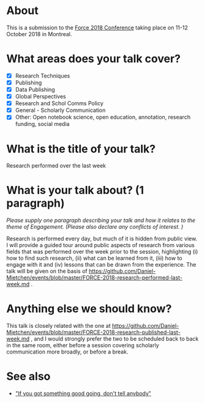 # About

This is a submission to the [Force 2018 Conference](https://www.force11.org/meetings/force2018) taking place on 11-12 October 2018 in Montreal.

# What areas does your talk cover?

- [X] Research Techniques
- [X] Publishing
- [X] Data Publishing
- [X] Global Perspectives
- [X] Research and Schol Comms Policy
- [X] General - Scholarly Communication
- [X] Other: Open notebook science, open education, annotation, research funding, social media

# What is the title of your talk?

Research performed over the last week

# What is your talk about? (1 paragraph)

*Please supply one paragraph describing your talk and how it relates to the theme of Engagement. (Please also declare any conflicts of interest. )*

Research is performed every day, but much of it is hidden from public view. I will provide a guided tour around public aspects of research from various fields that was performed over the week prior to the session, highlighting (i) how to find such research, (ii) what can be learned from it, (iii) how to engage with it and (iv) lessons that can be drawn from the experience. The talk will be given on the basis of https://github.com/Daniel-Mietchen/events/blob/master/FORCE-2018-research-performed-last-week.md .

# Anything else we should know? 

This talk is closely related with the one at https://github.com/Daniel-Mietchen/events/blob/master/FORCE-2018-research-published-last-week.md , and I would strongly prefer the two to be scheduled back to back in the same room, either before a session covering scholarly communication more broadly, or before a break.

# See also

* ["If you got something good going, don't tell anybody"](https://twitter.com/NastyCSA_/status/991046895018668039)
